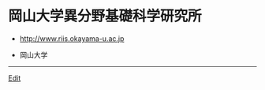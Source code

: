 # 岡山大学異分野基礎科学研究所


* http://www.riis.okayama-u.ac.jp

[](http://www.riis.okayama-u.ac.jp/wp-content/uploads/2016/10/Logo.png)


* 岡山大学





----
[Edit](https://github.com/vitroid/vitroid.github.io/edit/master/MD/岡山大学異分野基礎科学研究所.md)
